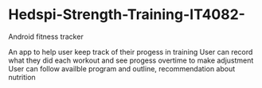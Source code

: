 # Hedspi-Strength-Training-IT4082-
Android fitness tracker  

An app to help user keep track of their progess in training
User can record what they did each workout and see progess overtime to make adjustment
User can follow availble program and outline, recommendation about nutrition
